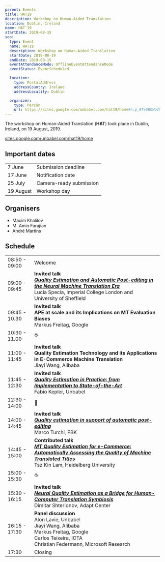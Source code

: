 ```yaml
---
parent: Events
title: HAT19
description: Workshop on Human-Aided Translation
location: Dublin, Ireland
name: HAT'19
startDate: 2019-08-19
seo:
  type: Event
  name: HAT19
  description: Workshop on Human-Aided Translation
  startDate: 2019-08-19
  endDate: 2019-08-19
  eventAttendanceMode: OfflineEventAttendanceMode
  eventStatus: EventScheduled

  location:
    type: PostalAddress
    addressCountry: Ireland
    addressLocality: Dublin

  organizer:
    type: Person
    url: https://sites.google.com/unbabel.com/hat19/home#h.p_8TeSBOWoIVS4
---
```


The workshop on Human-Aided Translation (**HAT**) took place in Dublin, Ireland, on 19 August, 2019.

[sites.google.com/unbabel.com/hat19/home](https://sites.google.com/unbabel.com/hat19/home)


## Important dates

|     |     |
| --- | --- |
| 7 June | Submission deadline |
| 17 June | Notification date |
| 25 July | Camera-ready submission |
| 19 August | Workshop day |

## Organisers

- Maxim Khalilov
- M. Amin Farajian  
- André Martins

## Schedule

|     |     |
| --- | --- |
| 08:50 - 09:00 | Welcome |
| 09:00 - 09:45 | **Invited talk** <br>[***Quality Estimation and Automatic Post-editing in the Neural Machine Translation Era***](https://raw.githubusercontent.com/PersianNLPer/HAT2019/master/1.LuciaSpecia.QE-and-APE-in-the-NMT-Era.pdf) <br>Lucia Specia, Imperial College London and University of Sheffield |
| 09:45 - 10.30 | **Invited talk** <br>**APE at scale and its Implications on MT Evaluation Biases** <br>Markus Freitag, Google |
| 10:30 - 11.00 | ☕️ |
| 11:00 - 11:45 | **Invited talk** <br>**Quality Estimation Technology and its Applications in E-Commerce Machine Translation** <br>Jiayi Wang, Alibaba |
| 11:45 - 12:30 | **Invited talk** <br>[***Quality Estimation in Practice: from Implementation to State-of-the-Art***](https://raw.githubusercontent.com/PersianNLPer/HAT2019/master/4.FabioKepler.QE.in-Practice-from-Implementation-to-SOTA.pdf) <br>Fabio Kepler, Unbabel |
| 12:30 - 14:00 |	🍴 |
| 14:00 - 14:45 | **Invited talk** <br>[***Quality estimation in support of automatic post-editing***](https://raw.githubusercontent.com/PersianNLPer/HAT2019/master/5-1.MarcoTurchi.QE-in-support-of-APE.pdf) <br>Marco Turchi, FBK |
| 14:45 - 15:00 | **Contributed talk** <br>[***MT Quality Estimation for e-Commerce: Automatically Assessing the Quality of Machine Translated Titles***](https://raw.githubusercontent.com/PersianNLPer/HAT2019/master/5-2.TszKinLam.MT-QE-for-e-Commerce-Automatically-Assessing-the-Quality-of-MT-Titles.pdf) <br>Tsz Kin Lam, Heidelberg University |
| 15:00 - 15:30 | ☕️ |
| 15:30 - 16:15 | **Invited talk** <br>[***Neural Quality Estimation as a Bridge for Human-Computer Translation Symbiosis***](https://raw.githubusercontent.com/PersianNLPer/HAT2019/master/6.DimitarShterionov.Neural-QE-as-a-Bridge-for-Human-Computer-Translation-Symbiosis.pdf) <br>Dimitar Shterionov, Adapt Center |
| 16:15 - 17:30 | **Panel discussion** <br>Alon Lavie, Unbabel <br>Jiayi Wang, Alibaba <br>Markus Freitag, Google <br>Carlos Teixeira, IOTA <br>Christian Federmann, Microsoft Research |
| 17:30 | Closing |
